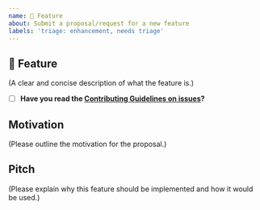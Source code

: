 ```yaml
---
name: 🚀 Feature
about: Submit a proposal/request for a new feature
labels: 'triage: enhancement, needs triage'
---
```


## 🚀 Feature

(A clear and concise description of what the feature is.)

- [ ] <strong>Have you read the [Contributing Guidelines on issues](https://wix.github.io/react-native-navigation/docs/meta-contributing)?</strong>

## Motivation

(Please outline the motivation for the proposal.)

## Pitch

(Please explain why this feature should be implemented and how it would be used.)

<!--
  What happens if you skip this step?

  Someone will read your feature proposal and maybe will be able to help you,
  but it’s unlikely that it will get much attention from the team. Eventually,
  the issue will likely get closed in favor of issues that have better explanations

  Thanks for helping us help you!
-->
